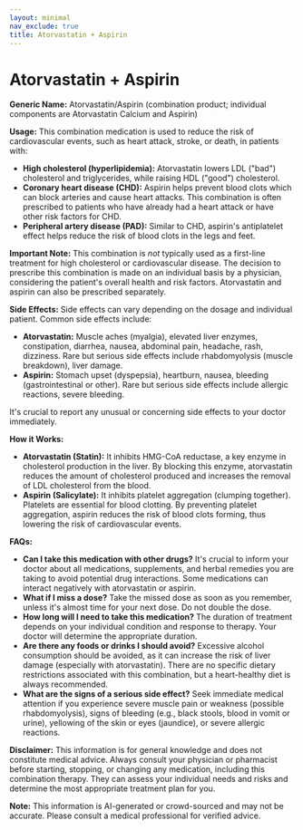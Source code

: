 ```yaml
---
layout: minimal
nav_exclude: true
title: Atorvastatin + Aspirin
---
```


# Atorvastatin + Aspirin

**Generic Name:** Atorvastatin/Aspirin (combination product; individual components are Atorvastatin Calcium and Aspirin)

**Usage:** This combination medication is used to reduce the risk of cardiovascular events, such as heart attack, stroke, or death, in patients with:

* **High cholesterol (hyperlipidemia):** Atorvastatin lowers LDL ("bad") cholesterol and triglycerides, while raising HDL ("good") cholesterol.
* **Coronary heart disease (CHD):**  Aspirin helps prevent blood clots which can block arteries and cause heart attacks.  This combination is often prescribed to patients who have already had a heart attack or have other risk factors for CHD.
* **Peripheral artery disease (PAD):**  Similar to CHD, aspirin's antiplatelet effect helps reduce the risk of blood clots in the legs and feet.

**Important Note:** This combination is *not* typically used as a first-line treatment for high cholesterol or cardiovascular disease.  The decision to prescribe this combination is made on an individual basis by a physician, considering the patient's overall health and risk factors.  Atorvastatin and aspirin can also be prescribed separately.

**Side Effects:**  Side effects can vary depending on the dosage and individual patient. Common side effects include:

* **Atorvastatin:** Muscle aches (myalgia), elevated liver enzymes, constipation, diarrhea, nausea, abdominal pain, headache, rash, dizziness.  Rare but serious side effects include rhabdomyolysis (muscle breakdown), liver damage.
* **Aspirin:** Stomach upset (dyspepsia), heartburn, nausea, bleeding (gastrointestinal or other).  Rare but serious side effects include allergic reactions, severe bleeding.

It's crucial to report any unusual or concerning side effects to your doctor immediately.

**How it Works:**

* **Atorvastatin (Statin):**  It inhibits HMG-CoA reductase, a key enzyme in cholesterol production in the liver. By blocking this enzyme, atorvastatin reduces the amount of cholesterol produced and increases the removal of LDL cholesterol from the blood.
* **Aspirin (Salicylate):** It inhibits platelet aggregation (clumping together). Platelets are essential for blood clotting. By preventing platelet aggregation, aspirin reduces the risk of blood clots forming, thus lowering the risk of cardiovascular events.

**FAQs:**

* **Can I take this medication with other drugs?**  It's crucial to inform your doctor about all medications, supplements, and herbal remedies you are taking to avoid potential drug interactions.  Some medications can interact negatively with atorvastatin or aspirin.
* **What if I miss a dose?** Take the missed dose as soon as you remember, unless it's almost time for your next dose. Do not double the dose.
* **How long will I need to take this medication?** The duration of treatment depends on your individual condition and response to therapy. Your doctor will determine the appropriate duration.
* **Are there any foods or drinks I should avoid?**  Excessive alcohol consumption should be avoided, as it can increase the risk of liver damage (especially with atorvastatin).  There are no specific dietary restrictions associated with this combination, but a heart-healthy diet is always recommended.
* **What are the signs of a serious side effect?**  Seek immediate medical attention if you experience severe muscle pain or weakness (possible rhabdomyolysis), signs of bleeding (e.g., black stools, blood in vomit or urine), yellowing of the skin or eyes (jaundice), or severe allergic reactions.


**Disclaimer:** This information is for general knowledge and does not constitute medical advice. Always consult your physician or pharmacist before starting, stopping, or changing any medication, including this combination therapy. They can assess your individual needs and risks and determine the most appropriate treatment plan for you.


**Note:** This information is AI-generated or crowd-sourced and may not be accurate. Please consult a medical professional for verified advice.